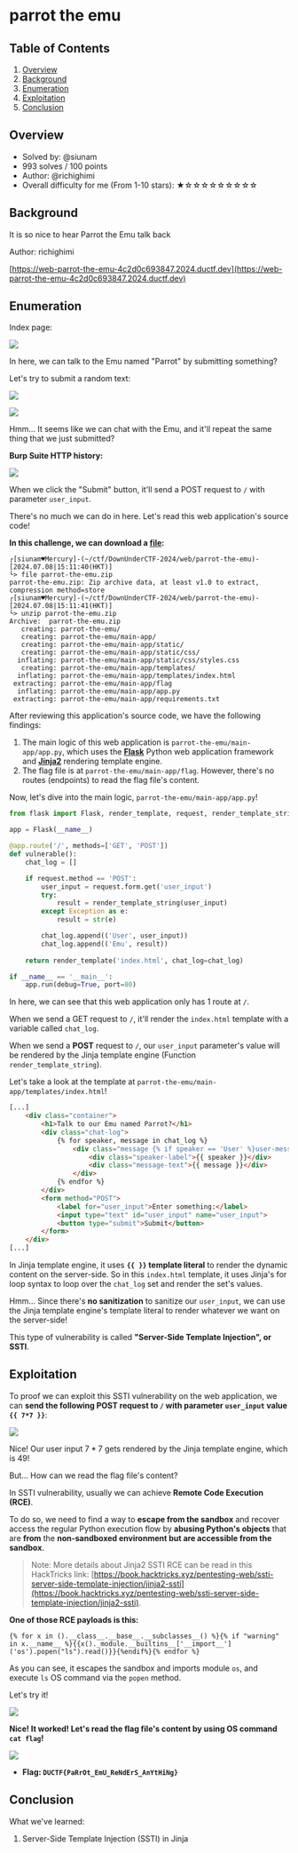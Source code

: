 # parrot the emu

## Table of Contents

1. [Overview](#overview)
2. [Background](#background)
3. [Enumeration](#enumeration)
4. [Exploitation](#exploitation)
5. [Conclusion](#conclusion)

## Overview

- Solved by: @siunam
- 993 solves / 100 points
- Author: @richighimi
- Overall difficulty for me (From 1-10 stars): ★☆☆☆☆☆☆☆☆☆

## Background

It is so nice to hear Parrot the Emu talk back

Author: richighimi

[https://web-parrot-the-emu-4c2d0c693847.2024.ductf.dev](https://web-parrot-the-emu-4c2d0c693847.2024.ductf.dev)

## Enumeration

Index page:

![](https://github.com/siunam321/CTF-Writeups/blob/main/DownUnderCTF-2024/images/Pasted%20image%2020240708150725.png)

In here, we can talk to the Emu named "Parrot" by submitting something?

Let's try to submit a random text:

![](https://github.com/siunam321/CTF-Writeups/blob/main/DownUnderCTF-2024/images/Pasted%20image%2020240708150828.png)

![](https://github.com/siunam321/CTF-Writeups/blob/main/DownUnderCTF-2024/images/Pasted%20image%2020240708150842.png)

Hmm... It seems like we can chat with the Emu, and it'll repeat the same thing that we just submitted?

**Burp Suite HTTP history:**

![](https://github.com/siunam321/CTF-Writeups/blob/main/DownUnderCTF-2024/images/Pasted%20image%2020240708151045.png)

When we click the "Submit" button, it'll send a POST request to `/` with parameter `user_input`.

There's no much we can do in here. Let's read this web application's source code!

**In this challenge, we can download a [file](https://github.com/siunam321/CTF-Writeups/blob/main/DownUnderCTF-2024/web/parrot-the-emu/parrot-the-emu.zip):**
```shell
┌[siunam♥Mercury]-(~/ctf/DownUnderCTF-2024/web/parrot-the-emu)-[2024.07.08|15:11:40(HKT)]
└> file parrot-the-emu.zip 
parrot-the-emu.zip: Zip archive data, at least v1.0 to extract, compression method=store
┌[siunam♥Mercury]-(~/ctf/DownUnderCTF-2024/web/parrot-the-emu)-[2024.07.08|15:11:41(HKT)]
└> unzip parrot-the-emu.zip 
Archive:  parrot-the-emu.zip
   creating: parrot-the-emu/
   creating: parrot-the-emu/main-app/
   creating: parrot-the-emu/main-app/static/
   creating: parrot-the-emu/main-app/static/css/
  inflating: parrot-the-emu/main-app/static/css/styles.css  
   creating: parrot-the-emu/main-app/templates/
  inflating: parrot-the-emu/main-app/templates/index.html  
 extracting: parrot-the-emu/main-app/flag  
  inflating: parrot-the-emu/main-app/app.py  
 extracting: parrot-the-emu/main-app/requirements.txt  
```

After reviewing this application's source code, we have the following findings:

1. The main logic of this web application is `parrot-the-emu/main-app/app.py`, which uses the [**Flask**](https://flask.palletsprojects.com/en/3.0.x/) Python web application framework and [**Jinja2**](https://jinja.palletsprojects.com/en/3.1.x/) rendering template engine.
2. The flag file is at `parrot-the-emu/main-app/flag`. However, there's no routes (endpoints) to read the flag file's content.

Now, let's dive into the main logic, `parrot-the-emu/main-app/app.py`!

```python
from flask import Flask, render_template, request, render_template_string

app = Flask(__name__)

@app.route('/', methods=['GET', 'POST'])
def vulnerable():
    chat_log = []

    if request.method == 'POST':
        user_input = request.form.get('user_input')
        try:
            result = render_template_string(user_input)
        except Exception as e:
            result = str(e)

        chat_log.append(('User', user_input))
        chat_log.append(('Emu', result))
    
    return render_template('index.html', chat_log=chat_log)

if __name__ == '__main__':
    app.run(debug=True, port=80)
```

In here, we can see that this web application only has 1 route at `/`.

When we send a GET request to `/`, it'll render the `index.html` template with a variable called `chat_log`.

When we send a **POST** request to `/`, our `user_input` parameter's value will be rendered by the Jinja template engine (Function `render_template_string`).

Let's take a look at the template at `parrot-the-emu/main-app/templates/index.html`!

```html
[...]
    <div class="container">
        <h1>Talk to our Emu named Parrot?</h1>
        <div class="chat-log">
            {% for speaker, message in chat_log %}
                <div class="message {% if speaker == 'User' %}user-message{% else %}emu-message{% endif %}">
                    <div class="speaker-label">{{ speaker }}</div>
                    <div class="message-text">{{ message }}</div>
                </div>
            {% endfor %}
        </div>
        <form method="POST">
            <label for="user_input">Enter something:</label>
            <input type="text" id="user_input" name="user_input">
            <button type="submit">Submit</button>
        </form>
    </div>
[...]
```

In Jinja template engine, it uses **`{{ }}` template literal** to render the dynamic content on the server-side. So in this `index.html` template, it uses Jinja's for loop syntax to loop over the `chat_log` set and render the set's values.

Hmm... Since there's **no sanitization** to sanitize our `user_input`, we can use the Jinja template engine's template literal to render whatever we want on the server-side!

This type of vulnerability is called **"Server-Side Template Injection", or SSTI**.

## Exploitation

To proof we can exploit this SSTI vulnerability on the web application, we can **send the following POST request to `/` with parameter `user_input` value `{{ 7*7 }}`**:

![](https://github.com/siunam321/CTF-Writeups/blob/main/DownUnderCTF-2024/images/Pasted%20image%2020240708152816.png)

Nice! Our user input $7 * 7$ gets rendered by the Jinja template engine, which is $49$!

But... How can we read the flag file's content?

In SSTI vulnerability, usually we can achieve **Remote Code Execution (RCE)**.

To do so, we need to find a way to **escape from the sandbox** and recover access the regular Python execution flow by **abusing Python's objects** that are **from** the **non-sandboxed environment but are accessible from the sandbox**.

> Note: More details about Jinja2 SSTI RCE can be read in this HackTricks link: [https://book.hacktricks.xyz/pentesting-web/ssti-server-side-template-injection/jinja2-ssti](https://book.hacktricks.xyz/pentesting-web/ssti-server-side-template-injection/jinja2-ssti).

**One of those RCE payloads is this:**
```
{% for x in ().__class__.__base__.__subclasses__() %}{% if "warning" in x.__name__ %}{{x()._module.__builtins__['__import__']('os').popen("ls").read()}}{%endif%}{% endfor %}
```

As you can see, it escapes the sandbox and imports module `os`, and execute `ls` OS command via the `popen` method.

Let's try it!

![](https://github.com/siunam321/CTF-Writeups/blob/main/DownUnderCTF-2024/images/Pasted%20image%2020240708160606.png)

**Nice! It worked! Let's read the flag file's content by using OS command `cat flag`!**

![](https://github.com/siunam321/CTF-Writeups/blob/main/DownUnderCTF-2024/images/Pasted%20image%2020240708160649.png)

- **Flag: `DUCTF{PaRrOt_EmU_ReNdErS_AnYtHiNg}`**

## Conclusion

What we've learned:

1. Server-Side Template Injection (SSTI) in Jinja